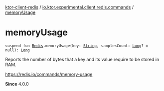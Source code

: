 [ktor-client-redis](../index.md) / [io.ktor.experimental.client.redis.commands](index.md) / [memoryUsage](./memory-usage.md)

# memoryUsage

`suspend fun `[`Redis`](../io.ktor.experimental.client.redis/-redis/index.md)`.memoryUsage(key: `[`String`](https://kotlinlang.org/api/latest/jvm/stdlib/kotlin/-string/index.html)`, samplesCount: `[`Long`](https://kotlinlang.org/api/latest/jvm/stdlib/kotlin/-long/index.html)`? = null): `[`Long`](https://kotlinlang.org/api/latest/jvm/stdlib/kotlin/-long/index.html)

Reports the number of bytes that a key and its value require to be stored in RAM.

https://redis.io/commands/memory-usage

**Since**
4.0.0

